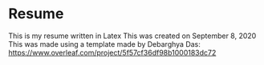 # Resume
This is my resume written in Latex
This was created on September 8, 2020
This was made using a template made by Debarghya Das: https://www.overleaf.com/project/5f57cf36df98b1000183dc72
